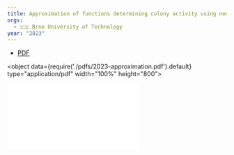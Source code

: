 ```yaml
---
title: Approximation of functions determining colony activity using neural networks. Master thesis
orgs:
  - 🇨🇿 Brno University of Technology
year: "2023"
---
```

- [PDF](pdfs/2023-approximation.pdf)

<object data={require('./pdfs/2023-approximation.pdf').default} type="application/pdf" width="100%" height="800"></object>

![](./pdfs/2023-approximation.pdf)
